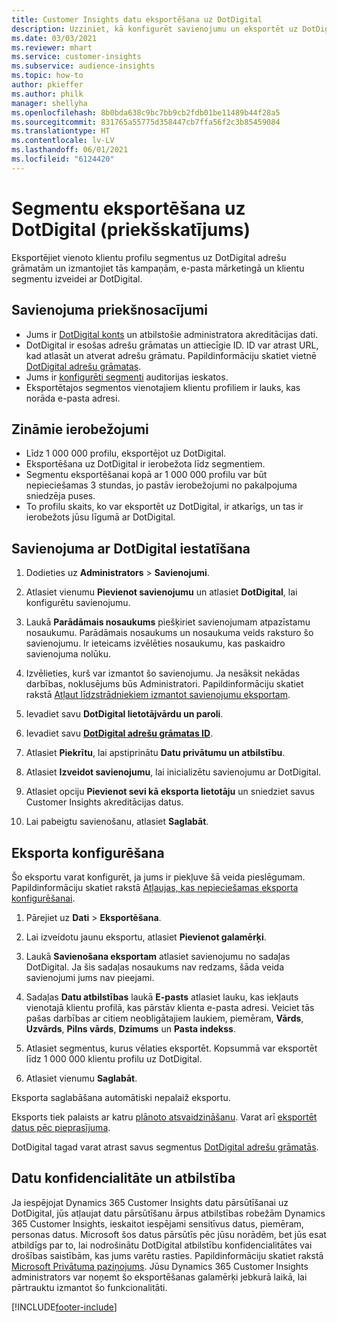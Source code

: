 ```yaml
---
title: Customer Insights datu eksportēšana uz DotDigital
description: Uzziniet, kā konfigurēt savienojumu un eksportēt uz DotDigital.
ms.date: 03/03/2021
ms.reviewer: mhart
ms.service: customer-insights
ms.subservice: audience-insights
ms.topic: how-to
author: pkieffer
ms.author: philk
manager: shellyha
ms.openlocfilehash: 8b0bda638c9bc7bb9cb2fdb01be11489b44f28a5
ms.sourcegitcommit: 831765a55775d358447cb7ffa56f2c3b85459084
ms.translationtype: HT
ms.contentlocale: lv-LV
ms.lasthandoff: 06/01/2021
ms.locfileid: "6124420"
---
```

# <a name="export-segments-to-dotdigital-preview"></a>Segmentu eksportēšana uz DotDigital (priekšskatījums)

Eksportējiet vienoto klientu profilu segmentus uz DotDigital adrešu grāmatām un izmantojiet tās kampaņām, e-pasta mārketingā un klientu segmentu izveidei ar DotDigital. 

## <a name="prerequisites-for-a-connection"></a>Savienojuma priekšnosacījumi

-   Jums ir [DotDigital konts](https://dotdigital.com/) un atbilstošie administratora akreditācijas dati.
-   DotDigital ir esošas adrešu grāmatas un attiecīgie ID. ID var atrast URL, kad atlasāt un atverat adrešu grāmatu. Papildinformāciju skatiet vietnē [DotDigital adrešu grāmatas](https://support.dotdigital.com/hc/articles/212211968-Creating-an-address-book).
-   Jums ir [konfigurēti segmenti](segments.md) auditorijas ieskatos.
-   Eksportētajos segmentos vienotajiem klientu profiliem ir lauks, kas norāda e-pasta adresi.

## <a name="known-limitations"></a>Zināmie ierobežojumi

- Līdz 1 000 000 profilu, eksportējot uz DotDigital.
- Eksportēšana uz DotDigital ir ierobežota līdz segmentiem.
- Segmentu eksportēšanai kopā ar 1 000 000 profilu var būt nepieciešamas 3 stundas, jo pastāv ierobežojumi no pakalpojuma sniedzēja puses. 
- To profilu skaits, ko var eksportēt uz DotDigital, ir atkarīgs, un tas ir ierobežots jūsu līgumā ar DotDigital.

## <a name="set-up-connection-to-dotdigital"></a>Savienojuma ar DotDigital iestatīšana

1. Dodieties uz **Administrators** > **Savienojumi**.

1. Atlasiet vienumu **Pievienot savienojumu** un atlasiet **DotDigital**, lai konfigurētu savienojumu.

1. Laukā **Parādāmais nosaukums** piešķiriet savienojumam atpazīstamu nosaukumu. Parādāmais nosaukums un nosaukuma veids raksturo šo savienojumu. Ir ieteicams izvēlēties nosaukumu, kas paskaidro savienojuma nolūku.

1. Izvēlieties, kurš var izmantot šo savienojumu. Ja nesāksit nekādas darbības, noklusējums būs Administratori. Papildinformāciju skatiet rakstā [Atļaut līdzstrādniekiem izmantot savienojumu eksportam](connections.md#allow-contributors-to-use-a-connection-for-exports).

1. Ievadiet savu **DotDigital lietotājvārdu un paroli**.

1. Ievadiet savu **[DotDigital adrešu grāmatas ID](https://support.dotdigital.com/hc/articles/212211968-Creating-an-address-book)**.

1. Atlasiet **Piekrītu**, lai apstiprinātu **Datu privātumu un atbilstību**.

1. Atlasiet **Izveidot savienojumu**, lai inicializētu savienojumu ar DotDigital.

1. Atlasiet opciju **Pievienot sevi kā eksporta lietotāju** un sniedziet savus Customer Insights akreditācijas datus.

1. Lai pabeigtu savienošanu, atlasiet **Saglabāt**. 

## <a name="configure-an-export"></a>Eksporta konfigurēšana

Šo eksportu varat konfigurēt, ja jums ir piekļuve šā veida pieslēgumam. Papildinformāciju skatiet rakstā [Atļaujas, kas nepieciešamas eksporta konfigurēšanai](export-destinations.md#set-up-a-new-export).

1. Pārejiet uz **Dati** > **Eksportēšana**.

1. Lai izveidotu jaunu eksportu, atlasiet **Pievienot galamērķi**.

1. Laukā **Savienošana eksportam** atlasiet savienojumu no sadaļas DotDigital. Ja šis sadaļas nosaukums nav redzams, šāda veida savienojumi jums nav pieejami.


1. Sadaļas **Datu atbilstības** laukā **E-pasts** atlasiet lauku, kas iekļauts vienotajā klientu profilā, kas pārstāv klienta e-pasta adresi. Veiciet tās pašas darbības ar citiem neobligātajiem laukiem, piemēram, **Vārds**, **Uzvārds**, **Pilns vārds**, **Dzimums** un **Pasta indekss**.

1. Atlasiet segmentus, kurus vēlaties eksportēt. Kopsummā var eksportēt līdz 1 000 000 klientu profilu uz DotDigital.

1. Atlasiet vienumu **Saglabāt**.

Eksporta saglabāšana automātiski nepalaiž eksportu.

Eksports tiek palaists ar katru [plānoto atsvaidzināšanu](system.md#schedule-tab). Varat arī [eksportēt datus pēc pieprasījuma](export-destinations.md#run-exports-on-demand). 
 
DotDigital tagad varat atrast savus segmentus [DotDigital adrešu grāmatās](https://support.dotdigital.com/hc/articles/212211968-Creating-an-address-book).


## <a name="data-privacy-and-compliance"></a>Datu konfidencialitāte un atbilstība

Ja iespējojat Dynamics 365 Customer Insights datu pārsūtīšanai uz DotDigital, jūs atļaujat datu pārsūtīšanu ārpus atbilstības robežām Dynamics 365 Customer Insights, ieskaitot iespējami sensitīvus datus, piemēram, personas datus. Microsoft šos datus pārsūtīs pēc jūsu norādēm, bet jūs esat atbildīgs par to, lai nodrošinātu DotDigital atbilstību konfidencialitātes vai drošības saistībām, kas jums varētu rasties. Papildinformāciju skatiet rakstā [Microsoft Privātuma paziņojums](https://go.microsoft.com/fwlink/?linkid=396732).
Jūsu Dynamics 365 Customer Insights administrators var noņemt šo eksportēšanas galamērķi jebkurā laikā, lai pārtrauktu izmantot šo funkcionalitāti.


[!INCLUDE[footer-include](../includes/footer-banner.md)]
